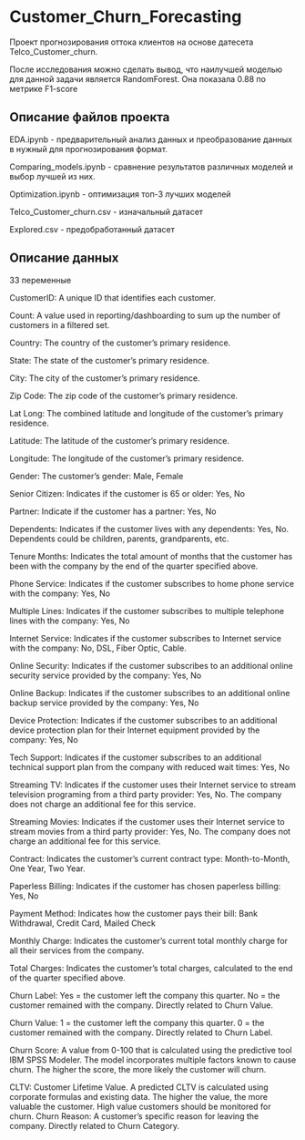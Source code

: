 # Customer_Churn_Forecasting
Проект прогнозирования оттока клиентов на основе датесета Telco_Customer_churn.

После исследования можно сделать вывод, что наилучшей моделью для данной задачи является RandomForest. Она показала 0.88 по метрике F1-score 
## Описание файлов проекта
EDA.ipynb - предварительный анализ данных и преобразование данных в нужный для прогнозирования формат.

Comparing_models.ipynb - сравнение результатов различных моделей и выбор лучшей из них.

Optimization.ipynb - оптимизация топ-3 лучших моделей

Telco_Customer_churn.csv - изначальный датасет

Explored.csv - предобработанный датасет
## Описание данных
33 переменные

CustomerID: A unique ID that identifies each customer.

Count: A value used in reporting/dashboarding to sum up the number of customers in a filtered set.

Country: The country of the customer’s primary residence.

State: The state of the customer’s primary residence.

City: The city of the customer’s primary residence.

Zip Code: The zip code of the customer’s primary residence.

Lat Long: The combined latitude and longitude of the customer’s primary residence.

Latitude: The latitude of the customer’s primary residence.

Longitude: The longitude of the customer’s primary residence.

Gender: The customer’s gender: Male, Female

Senior Citizen: Indicates if the customer is 65 or older: Yes, No

Partner: Indicate if the customer has a partner: Yes, No

Dependents: Indicates if the customer lives with any dependents: Yes, No. Dependents could be children, parents, grandparents, etc.

Tenure Months: Indicates the total amount of months that the customer has been with the company by the end of the quarter specified above.

Phone Service: Indicates if the customer subscribes to home phone service with the company: Yes, No

Multiple Lines: Indicates if the customer subscribes to multiple telephone lines with the company: Yes, No

Internet Service: Indicates if the customer subscribes to Internet service with the company: No, DSL, Fiber Optic, Cable.

Online Security: Indicates if the customer subscribes to an additional online security service provided by the company: Yes, No

Online Backup: Indicates if the customer subscribes to an additional online backup service provided by the company: Yes, No

Device Protection: Indicates if the customer subscribes to an additional device protection plan for their Internet equipment provided by the company: Yes, No

Tech Support: Indicates if the customer subscribes to an additional technical support plan from the company with reduced wait times: Yes, No

Streaming TV: Indicates if the customer uses their Internet service to stream television programing from a third party provider: Yes, No. The company does not charge an additional fee for this service.

Streaming Movies: Indicates if the customer uses their Internet service to stream movies from a third party provider: Yes, No. The company does not charge an additional fee for this service.

Contract: Indicates the customer’s current contract type: Month-to-Month, One Year, Two Year.

Paperless Billing: Indicates if the customer has chosen paperless billing: Yes, No

Payment Method: Indicates how the customer pays their bill: Bank Withdrawal, Credit Card, Mailed Check

Monthly Charge: Indicates the customer’s current total monthly charge for all their services from the company.

Total Charges: Indicates the customer’s total charges, calculated to the end of the quarter specified above.

Churn Label: Yes = the customer left the company this quarter. No = the customer remained with the company. Directly related to Churn Value.

Churn Value: 1 = the customer left the company this quarter. 0 = the customer remained with the company. Directly related to Churn Label.

Churn Score: A value from 0-100 that is calculated using the predictive tool IBM SPSS Modeler. The model incorporates multiple factors known to cause churn. The higher the score, the more likely the customer will churn.

CLTV: Customer Lifetime Value. A predicted CLTV is calculated using corporate formulas and existing data. The higher the value, the more valuable the customer. High value customers should be monitored for churn.
Churn Reason: A customer’s specific reason for leaving the company. Directly related to Churn Category.
